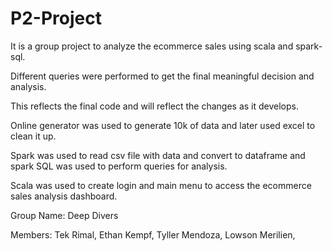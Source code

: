 # P2-Project

It is a group project to analyze the ecommerce sales using scala and spark-sql.

Different queries were performed to get the final meaningful decision and analysis.

This reflects the final code and will reflect the changes as it develops.

Online generator was used to generate 10k of data and later used excel to clean it up.

Spark was used to read csv file with data and convert to dataframe and spark SQL was used to perform queries for analysis.

Scala was used to create login and main menu to access the ecommerce sales analysis dashboard.

Group Name: Deep Divers

Members: Tek Rimal, Ethan Kempf, Tyller Mendoza, Lowson Merilien,
